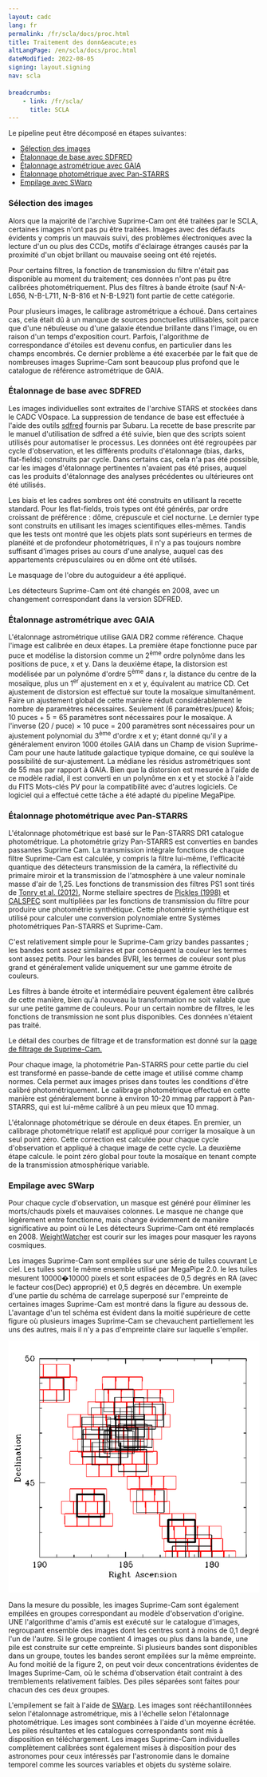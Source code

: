 ```yaml
---
layout: cadc
lang: fr
permalink: /fr/scla/docs/proc.html
title: Traitement des donn&eacute;es
altLangPage: /en/scla/docs/proc.html
dateModified: 2022-08-05
signing: layout.signing
nav: scla

breadcrumbs:
    - link: /fr/scla/
      title: SCLA
---
```


<p>Le pipeline peut &ecirc;tre d&eacute;compos&eacute; en &eacute;tapes suivantes:</p>

<ul>
    <li><a href="#select">S&eacute;lection des images</a></li>
    <li><a href="#detrend">&Eacute;talonnage de base avec SDFRED</a></li>
    <li><a href="#astro">&Eacute;talonnage astrom&eacute;trique avec GAIA</a></li>
    <li><a href="#photo">&Eacute;talonnage photom&eacute;trique avec Pan-STARRS</a></li>
    <li><a href="#stacking">Empilage avec SWarp</a></li>
</ul>

<h3 id="select">S&eacute;lection des images</h3>
<p>
    Alors que la majorit&eacute; de l'archive Suprime-Cam ont &eacute;t&eacute; trait&eacute;es
    par le SCLA, certaines images n'ont pas pu &ecirc;tre trait&eacute;es. 
    Images avec des d&eacute;fauts &eacute;vidents y compris un mauvais suivi, des
    probl&egrave;mes &eacute;lectroniques avec la lecture d'un ou plus des CCDs,
    motifs d'&eacute;clairage &eacute;tranges caus&eacute;s par la proximit&eacute; d'un objet
    brillant ou mauvaise seeing ont &eacute;t&eacute; rejet&eacute;s.
</p>
<p>
    Pour certains filtres, la fonction de transmission du filtre n'&eacute;tait pas
    disponible au moment du traitement;
    ces donn&eacute;es n'ont pas pu &ecirc;tre calibr&eacute;es photom&eacute;triquement. Plus
    des filtres &agrave; bande &eacute;troite (sauf N-A-L656, N-B-L711, N-B-816 et
    N-B-L921) font partie de cette cat&eacute;gorie. 
</p>
<p>
    Pour plusieurs images, le calibrage astrom&eacute;trique a &eacute;chou&eacute;. Dans
    certaines cas, cela &eacute;tait d&ucirc; &agrave; un manque de sources ponctuelles
    utilisables, soit parce que d'une n&eacute;buleuse ou d'une galaxie
    &eacute;tendue brillante dans l'image, ou en raison d'un temps
    d'exposition court. Parfois, l'algorithme de correspondance
    d'&eacute;toiles est devenu confus, en particulier dans les champs
    encombr&eacute;s. Ce dernier probl&egrave;me a &eacute;t&eacute; exacerb&eacute;e par le fait que de
    nombreuses images Suprime-Cam sont beaucoup plus profond que le
    catalogue de r&eacute;f&eacute;rence astrom&eacute;trique de GAIA.
</p>

<h3 id="detrend">&Eacute;talonnage de base avec SDFRED</h3>
<p>    
    Les images individuelles sont extraites de l'archive STARS et
    stock&eacute;es dans le CADC VOspace. La suppression de tendance de
    base est effectu&eacute;e &agrave; l'aide des outils <a rel="external" href="https://www.subarutelescope.org/Observing/Instruments/SCam/sdfred/sdfred2.html.en">sdfred</a> fournis par
    Subaru. La recette de base prescrite par le manuel d'utilisation
    de sdfred a &eacute;t&eacute; suivie, bien que des scripts soient
    utilis&eacute;s pour automatiser le processus. Les donn&eacute;es ont &eacute;t&eacute;
    regroup&eacute;es par cycle d'observation, et les diff&eacute;rents produits
    d'&eacute;talonnage (bias, darks, flat-fields) construits par cycle. Dans
    certains cas, cela n'a pas &eacute;t&eacute; possible, car les images
    d'&eacute;talonnage pertinentes n'avaient pas &eacute;t&eacute; prises, auquel cas
    les produits d'&eacute;talonnage des analyses pr&eacute;c&eacute;dentes ou
    ult&eacute;rieures ont &eacute;t&eacute; utilis&eacute;s.
</p>
<p>
    Les biais et les cadres sombres ont &eacute;t&eacute; construits en utilisant
    la recette standard. Pour les flat-fields, trois types ont &eacute;t&eacute;
    g&eacute;n&eacute;r&eacute;s, par ordre croissant de pr&eacute;f&eacute;rence : d&ocirc;me, cr&eacute;puscule et
    ciel nocturne. Le dernier type sont construits en utilisant les
    images scientifiques elles-m&ecirc;mes. Tandis que les tests ont montr&eacute;
    que les objets plats sont sup&eacute;rieurs en termes de plan&eacute;it&eacute; et de
    profondeur photom&eacute;triques, il n'y a pas toujours nombre
    suffisant d'images prises au cours d'une analyse, auquel cas des
    appartements cr&eacute;pusculaires ou en d&ocirc;me ont &eacute;t&eacute; utilis&eacute;s.
</p>
<p>Le masquage de l'obre du autoguideur a &eacute;t&eacute; appliqu&eacute;.</p>
<p>
    Les d&eacute;tecteurs Suprime-Cam ont &eacute;t&eacute; chang&eacute;s en 2008, avec un
    changement correspondant dans la version SDFRED.
</p>
  
<h3 id="astro">&Eacute;talonnage astrom&eacute;trique avec GAIA</h3>
<p>
    L'&eacute;talonnage astrom&eacute;trique utilise GAIA DR2 comme
    r&eacute;f&eacute;rence. Chaque l'image est calibr&eacute;e en deux &eacute;tapes. La
    premi&egrave;re &eacute;tape fonctionne puce par puce et mod&eacute;lise la
    distorsion comme un 2<sup>&egrave;me</sup> ordre polyn&ocirc;me dans les
    positions de puce, x et y. Dans la deuxi&egrave;me &eacute;tape, la distorsion
    est mod&eacute;lis&eacute;e par un polyn&ocirc;me d'ordre 5<sup>&egrave;me</sup> dans r, la
    distance du centre de la mosa&iuml;que, plus un 1<sup>er</sup>
    ajustement en x et y, &eacute;quivalent au matrice CD. Cet ajustement
    de distorsion est effectu&eacute; sur toute la mosa&iuml;que
    simultan&eacute;ment. Faire un ajustement global de cette mani&egrave;re
    r&eacute;duit consid&eacute;rablement le nombre de param&egrave;tres
    n&eacute;cessaires. Seulement (6 param&egrave;tres/puce) &fois; 10 puces + 5 =
    65 param&egrave;tres sont n&eacute;cessaires pour le mosa&iuml;que.
    A l'inverse (20 / puce) &times; 10 puce = 200 param&egrave;tres
    sont n&eacute;cessaires pour un ajustement polynomial du
    3<sup>&egrave;me</sup> d'ordre x et y; &eacute;tant donn&eacute; qu'il y a
    g&eacute;n&eacute;ralement environ 1000 &eacute;toiles GAIA dans un Champ de vision
    Suprime-Cam pour une haute latitude galactique typique domaine,
    ce qui soul&egrave;ve la possibilit&eacute; de sur-ajustement. La m&eacute;diane les
    r&eacute;sidus astrom&eacute;triques sont de 55 mas par rapport &agrave; GAIA. Bien
    que la distorsion est mesur&eacute;e &agrave; l'aide de ce mod&egrave;le radial, il
    est converti en un polyn&ocirc;me en x et y et stock&eacute; &agrave; l'aide du FITS
    Mots-cl&eacute;s PV pour la compatibilit&eacute; avec d'autres logiciels. Ce
    logiciel qui a effectu&eacute; cette t&acirc;che a &eacute;t&eacute; adapt&eacute; du pipeline
    MegaPipe.
</p>

<h3 id="photo">&Eacute;talonnage photom&eacute;trique avec Pan-STARRS</h3>
<p>
    L'&eacute;talonnage photom&eacute;trique est bas&eacute; sur le Pan-STARRS DR1
    catalogue photom&eacute;trique. La photom&eacute;trie grizy Pan-STARRS est
    converties en bandes passantes Suprime Cam. La transmission
    int&eacute;grale fonctions de chaque filtre Suprime-Cam est calcul&eacute;e, y
    compris la filtre lui-m&ecirc;me, l'efficacit&eacute; quantique des d&eacute;tecteurs
    transmission de la cam&eacute;ra, la r&eacute;flectivit&eacute; du primaire miroir et
    la transmission de l'atmosph&egrave;re &agrave; une valeur nominale masse d'air
    de 1,25. Les fonctions de transmission des filtres PS1 sont tir&eacute;s
    de
    <a href="https://ui.adsabs.harvard.edu/abs/2012ApJ...750...99T/abstract"
       rel="external">Tonry et al. (2012).</a> Norme stellaire
    spectres de <a rel="external"
href="https://ui.adsabs.harvard.edu/abs/1998PASP..110..863P/abstract">Pickles
      (1998)</a> et <a rel="external"
href="https://www.stsci.edu/hst/instrumentation/reference-data-for-calibration-and-tools/astronomical-catalogs/calspec">CALSPEC</a>
    sont multipli&eacute;es par les fonctions de transmission du filtre pour
    produire une photom&eacute;trie synth&eacute;tique. Cette photom&eacute;trie synth&eacute;tique est
    utilis&eacute; pour calculer une conversion polynomiale entre
    Syst&egrave;mes photom&eacute;triques Pan-STARRS et Suprime-Cam.
</p>
<p>
    C'est relativement simple pour le Suprime-Cam grizy
    bandes passantes ; les bandes sont assez similaires et par cons&eacute;quent la couleur
    les termes sont assez petits. Pour les bandes BVRI, les termes de couleur sont
    plus grand et g&eacute;n&eacute;ralement valide uniquement sur une gamme &eacute;troite de couleurs.
</p>
<p>
    Les filtres &agrave; bande &eacute;troite et interm&eacute;diaire peuvent &eacute;galement
    &ecirc;tre calibr&eacute;s de cette mani&egrave;re, bien qu'&agrave; nouveau la
    transformation ne soit valable que sur une petite gamme de
    couleurs. Pour un certain nombre de filtres, le les fonctions de
    transmission ne sont plus disponibles. Ces donn&eacute;es n'&eacute;taient pas
    trait&eacute;.
</p>
<p>
    Le d&eacute;tail des courbes de filtrage et de transformation est donn&eacute; sur
    la <a href="filt.html">page de filtrage de Suprime-Cam.</a> 
</p>
<p>  
    Pour chaque image, la photom&eacute;trie Pan-STARRS pour cette partie du ciel est
    transform&eacute; en passe-bande de cette image et utilis&eacute; comme champ
    normes. Cela permet aux images prises dans toutes les conditions d'&ecirc;tre
    calibr&eacute; photom&eacute;triquement. Le calibrage photom&eacute;trique effectu&eacute; en
    cette mani&egrave;re est g&eacute;n&eacute;ralement bonne &agrave; environ 10-20 mmag par rapport &agrave;
    Pan-STARRS, qui est lui-m&ecirc;me calibr&eacute; &agrave; un peu mieux que 10
    mmag. 
</p>
<p>
    L'&eacute;talonnage photom&eacute;trique se d&eacute;roule en deux &eacute;tapes. En premier,
    un calibrage photom&eacute;trique relatif est appliqu&eacute; pour corriger la
    mosa&iuml;que &agrave; un seul point z&eacute;ro. Cette correction est calcul&eacute;e pour
    chaque cycle d'observation et appliqu&eacute; &agrave; chaque image de cette
    cycle.  La deuxi&egrave;me &eacute;tape calcule. le point z&eacute;ro global pour toute
    la mosa&iuml;que en tenant compte de la transmission atmosph&eacute;rique
    variable.
</p>

<h3 id="stacking">Empilage avec SWarp</h3>
<p>
    Pour chaque cycle d'observation, un masque est g&eacute;n&eacute;r&eacute; pour &eacute;liminer les morts/chauds
    pixels et mauvaises colonnes. Le masque ne change que l&eacute;g&egrave;rement entre
    fonctionne, mais change &eacute;videmment de mani&egrave;re significative au point o&ugrave; le
    Les d&eacute;tecteurs Suprime-Cam ont &eacute;t&eacute; remplac&eacute;s en 2008.
    <a href="https://www.astromatic.net/software/weightwatcher/" rel="external">WeightWatcher</a> est
    courir sur les images pour masquer les rayons cosmiques. 
</p>

<p>
    Les images Suprime-Cam sont empil&eacute;es sur une s&eacute;rie de tuiles
    couvrant Le ciel. Les tuiles sont le m&ecirc;me ensemble utilis&eacute; par
    MegaPipe 2.0. le les tuiles mesurent 10000�10000 pixels et sont
    espac&eacute;es de 0,5 degr&eacute;s en RA (avec le facteur cos(Dec) appropri&eacute;)
    et 0,5 degr&eacute;s en d&eacute;cembre. Un exemple d'une partie du sch&eacute;ma de
    carrelage superpos&eacute; sur l'empreinte de certaines images
    Suprime-Cam est montr&eacute; dans la figure au dessous de. L'avantage
    d'un tel sch&eacute;ma est &eacute;vident dans la moiti&eacute; sup&eacute;rieure de cette
    figure o&ugrave; plusieurs images Suprime-Cam se chevauchent
    partiellement les uns des autres, mais il n'y a pas d'empreinte
    claire sur laquelle s'empiler.
</p>

<img src="/static/images/scla/supobjgrid.gif" alt="Exemple de stacking">
<p>
    Dans la mesure du possible, les images Suprime-Cam sont &eacute;galement
    empil&eacute;es en groupes correspondant au mod&egrave;le d'observation
    d'origine. UNE l'algorithme d'amis d'amis est ex&eacute;cut&eacute; sur le
    catalogue d'images, regroupant ensemble des images dont les
    centres sont &agrave; moins de 0,1 degr&eacute; l'un de l'autre. Si le groupe
    contient 4 images ou plus dans la bande, une pile est construite
    sur cette empreinte. Si plusieurs bandes sont disponibles dans un
    groupe, toutes les bandes seront empil&eacute;es sur la m&ecirc;me
    empreinte. Au fond moiti&eacute; de la figure 2, on peut voir deux
    concentrations &eacute;videntes de Images Suprime-Cam, o&ugrave; le sch&eacute;ma
    d'observation &eacute;tait contraint &agrave; des tremblements relativement
    faibles. Des piles s&eacute;par&eacute;es sont faites pour chacun des ces deux
    groupes.
</p>
<p>
    L'empilement se fait &agrave; l'aide de <a rel="external"
    href="https://www.astromatic.net/software/swarp/">SWarp</a>. Les
    images sont r&eacute;&eacute;chantillonn&eacute;es selon l'&eacute;talonnage astrom&eacute;trique,
    mis &agrave; l'&eacute;chelle selon l'&eacute;talonnage photom&eacute;trique. Les images sont
    combin&eacute;es &agrave; l'aide d'un moyenne &eacute;cr&ecirc;t&eacute;e. Les piles r&eacute;sultantes et
    les catalogues correspondants sont mis &agrave; disposition en
    t&eacute;l&eacute;chargement. Les images Suprime-Cam individuelles compl&egrave;tement
    calibr&eacute;es sont &eacute;galement mises &agrave; disposition pour des astronomes
    pour ceux int&eacute;ress&eacute;s par l'astronomie dans le domaine temporel
    comme les sources variables et objets du syst&egrave;me solaire.
</p>

